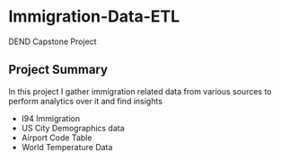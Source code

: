 # Immigration-Data-ETL
DEND Capstone Project

## Project Summary

In this project I  gather immigration related data from various sources to perform analytics over it and find insights 

- I94 Immigration
- US City Demographics data
- Airport Code Table
- World Temperature Data 
